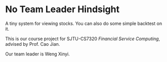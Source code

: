 # No Team Leader Hindsight

A tiny system for viewing stocks. You can also do some simple backtest on it.

This is our course project for SJTU-CS7320 *Financial Service Computing*, advised by Prof. Cao Jian.

Our team leader is Weng Xinyi.
